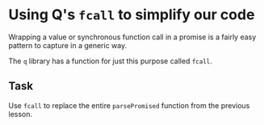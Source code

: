 # Using Q's `fcall` to simplify our code

Wrapping a value or synchronous function call in a promise is a
fairly easy pattern to capture in a generic way.

The `q` library has a function for just this purpose called `fcall`.

## Task

Use `fcall` to replace the entire `parsePromised` function from the previous
lesson.
